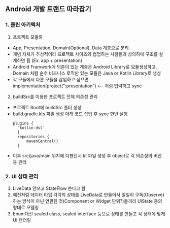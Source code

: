 ## Android 개발 트랜드 따라잡기
### 1. 클린 아키텍처
1) 프로젝트 모듈화
- App, Presentation, Domain(Optional), Data 계층으로 분리
- 개념 자체가 추상적이라 프로젝트 사이즈와 협업하는 사람들과 상의하에 구조를 설계하면 됨 (Ex. app + presentation)
- Android Framwork에 의존이 있는 계층은 Android Library로 모듈생성하고, Domain 처럼 순수 비즈니스 로직만 있는 모듈은 Java or Kotlin Library로 생성
- 각 모듈에서 다른 모듈을 삽입하고 싶으면 implementation(project(":presentation") <-- 처럼 입력하고 sync
2) buildSrc를 이용한 프로젝트 전체 의존성 관리
- 프로젝트 Root에 buildSrc 폴더 생성
- build.gradle.kts 파일 생성 아래 코드 삽입 후 sync 한번 실행
  ```
  plugins {
    `kotlin-dsl`
	}
	repositories {
	    mavenCentral()
	}
  ```
- 이후 src/java/main 위치에 디펜던시.kt 파일 생성 후 object로 각 의존성의 버전 등 관리
### 2. UI 상태 관리
1) LiveData 안쓰고 StateFlow 쓴다고 함
2) 예전처럼 데이터 타입 각각의 상태를 LiveData로 만들어서 일일히 구독(Observe)하는 방식이 아닌 연관된 것(Component or Widget 단위?)들끼리 UiState 등의 형태로 모델링
3) Enum대신 sealed class, sealed interface 등으로 상태를 만들고 각 상태에 맞게 UI 랜더링
